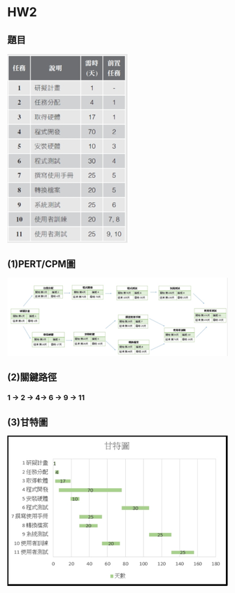 # HW2
## 題目
![題目](hw2_topic.jpg "HW2題目")
## (1)PERT/CPM圖
![PERT/CPM圖](hw2_chart1.jpg "PERT/CPM圖")
## (2)關鍵路徑
### 1 -> 2 -> 4-> 6 -> 9 -> 11
## (3)甘特圖
![甘特圖](hw2_chart2.jpg "甘特圖")
